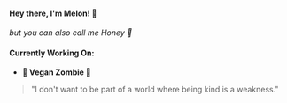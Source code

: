 #### Hey there, I'm Melon! 🍈
*but you can also call me Honey 💛*

#### Currently Working On:
- **🥬 Vegan Zombie 🥗**

> "I don't want to be part of a world where being kind is a weakness."
